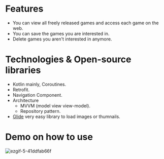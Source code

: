 # Features
* You can view all freely released games and access each game on the web.
* You can save the games you are interested in.
* Delete games you aren't interested in anymore.

# Technologies & Open-source libraries
* Kotlin mainly, Coroutines.
* Retrofit.
* Navigation Component.
* Architecture
  - MVVM (model view view-model).
  - Repository pattern.
* [Glide](https://github.com/bumptech/glide) very easy library to load images or thumnails.

# Demo on how to use
![ezgif-5-41ddfab66f](https://github.com/AbdallahHassanN/My-Free-Games/assets/81488210/3f31e2ec-e478-464e-b4e8-9c4cc3db878f)

